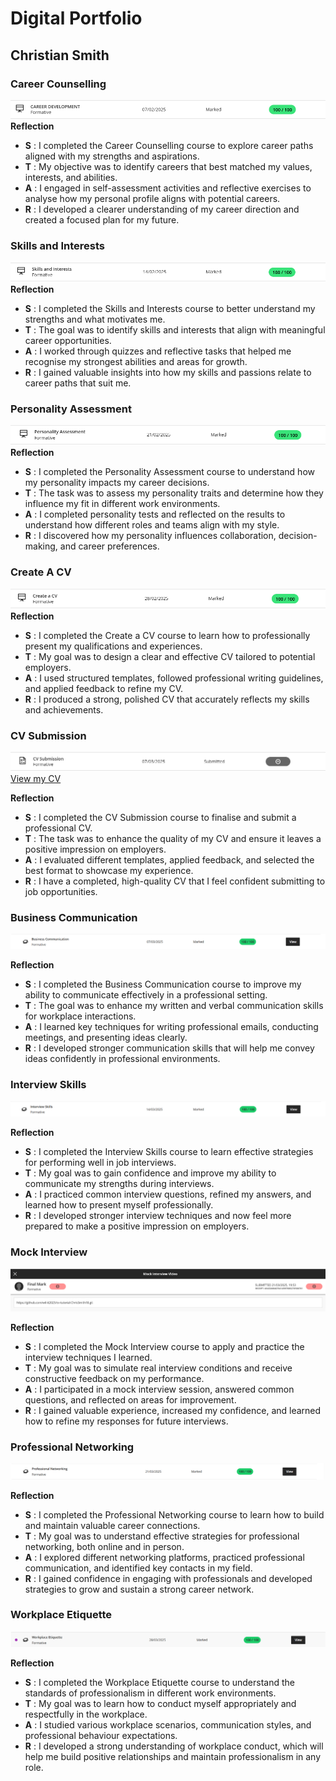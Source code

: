 # Digital Portfolio
## Christian Smith

### Career Counselling
![Career Counselling](CareerDevelopment.PNG)
**Reflection**

* **S** : I completed the Career Counselling course to explore career paths aligned with my strengths and aspirations.
* **T** : My objective was to identify careers that best matched my values, interests, and abilities.
* **A** : I engaged in self-assessment activities and reflective exercises to analyse how my personal profile aligns with potential careers.
* **R** : I developed a clearer understanding of my career direction and created a focused plan for my future.
 
### Skills and Interests
![Skills And Interests](SkillsAndInterests.PNG)
**Reflection**
* **S** : I completed the Skills and Interests course to better understand my strengths and what motivates me.
* **T** : The goal was to identify skills and interests that align with meaningful career opportunities.
* **A** : I worked through quizzes and reflective tasks that helped me recognise my strongest abilities and areas for growth.
* **R** : I gained valuable insights into how my skills and passions relate to career paths that suit me.

### Personality Assessment
![Personality Assessment](PersonalityAssessment.PNG)
**Reflection**
* **S** : I completed the Personality Assessment course to understand how my personality impacts my career decisions.
* **T** : The task was to assess my personality traits and determine how they influence my fit in different work environments.
* **A** : I completed personality tests and reflected on the results to understand how different roles and teams align with my style.
* **R** : I discovered how my personality influences collaboration, decision-making, and career preferences.

### Create A CV
![Create A CV](CvCreation.PNG)
**Reflection**
* **S** : I completed the Create a CV course to learn how to professionally present my qualifications and experiences.
* **T** : My goal was to design a clear and effective CV tailored to potential employers.
* **A** : I used structured templates, followed professional writing guidelines, and applied feedback to refine my CV.
* **R** : I produced a strong, polished CV that accurately reflects my skills and achievements.

### CV Submission
![CV Submission](CvSubmission.PNG)
[View my CV](CV_Christian_Smith.pdf)

**Reflection**
* **S** : I completed the CV Submission course to finalise and submit a professional CV.
* **T** : The task was to enhance the quality of my CV and ensure it leaves a positive impression on employers.
* **A** : I evaluated different templates, applied feedback, and selected the best format to showcase my experience.
* **R** : I have a completed, high-quality CV that I feel confident submitting to job opportunities.

### Business Communication
![Business Communication](BusinessComm.png)

**Reflection**
* **S** : I completed the Business Communication course to improve my ability to communicate effectively in a professional setting.  
* **T** : The goal was to enhance my written and verbal communication skills for workplace interactions.  
* **A** : I learned key techniques for writing professional emails, conducting meetings, and presenting ideas clearly.  
* **R** : I developed stronger communication skills that will help me convey ideas confidently in professional environments.

### Interview Skills
![Interview Skills](InterviewSkills.png)

**Reflection**
* **S** : I completed the Interview Skills course to learn effective strategies for performing well in job interviews.  
* **T** : My goal was to gain confidence and improve my ability to communicate my strengths during interviews.  
* **A** : I practiced common interview questions, refined my answers, and learned how to present myself professionally.  
* **R** : I developed stronger interview techniques and now feel more prepared to make a positive impression on employers.

### Mock Interview
![Mock Interview](MockInterview.png)

**Reflection**
* **S** : I completed the Mock Interview course to apply and practice the interview techniques I learned.  
* **T** : My goal was to simulate real interview conditions and receive constructive feedback on my performance.  
* **A** : I participated in a mock interview session, answered common questions, and reflected on areas for improvement.  
* **R** : I gained valuable experience, increased my confidence, and learned how to refine my responses for future interviews.

### Professional Networking
![Professional Networking](ProfessionalNetworking.png)

**Reflection**
* **S** : I completed the Professional Networking course to learn how to build and maintain valuable career connections.  
* **T** : My goal was to understand effective strategies for professional networking, both online and in person.  
* **A** : I explored different networking platforms, practiced professional communication, and identified key contacts in my field.  
* **R** : I gained confidence in engaging with professionals and developed strategies to grow and sustain a strong career network.

### Workplace Etiquette
![Workplace Etiquette](WorkplaceEtiquette.png)

**Reflection**
* **S** : I completed the Workplace Etiquette course to understand the standards of professionalism in different work environments.  
* **T** : My goal was to learn how to conduct myself appropriately and respectfully in the workplace.  
* **A** : I studied various workplace scenarios, communication styles, and professional behaviour expectations.  
* **R** : I developed a strong understanding of workplace conduct, which will help me build positive relationships and maintain professionalism in any role.





